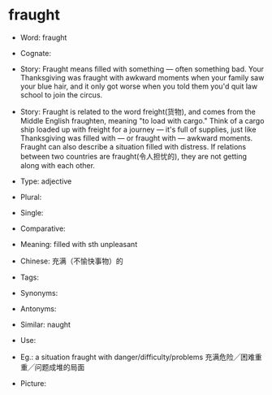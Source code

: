# fraught

- Word: fraught
- Cognate: 
- Story: Fraught means filled with something — often something bad. Your Thanksgiving was fraught with awkward moments when your family saw your blue hair, and it only got worse when you told them you'd quit law school to join the circus.
- Story: Fraught is related to the word freight(货物), and comes from the Middle English fraughten, meaning "to load with cargo." Think of a cargo ship loaded up with freight for a journey — it's full of supplies, just like Thanksgiving was filled with — or fraught with — awkward moments. Fraught can also describe a situation filled with distress. If relations between two countries are fraught(令人担忧的), they are not getting along with each other.

- Type: adjective
- Plural: 
- Single: 
- Comparative: 
- Meaning: filled with sth unpleasant
- Chinese: 充满（不愉快事物）的
- Tags: 
- Synonyms: 
- Antonyms: 
- Similar: naught
- Use: 
- Eg.: a situation fraught with danger/difficulty/problems 充满危险╱困难重重╱问题成堆的局面
- Picture: 

